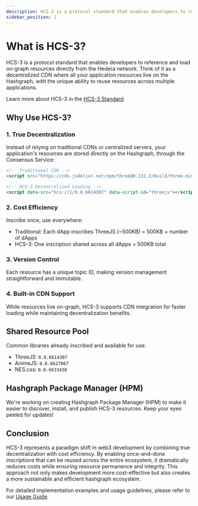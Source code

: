 ```yaml
---
description: HCS-3 is a protocol standard that enables developers to reference and load on-graph resources directly from the Hedera network.
sidebar_position: 1
---
```


# What is HCS-3?

HCS-3 is a protocol standard that enables developers to reference and load on-graph resources directly from the Hedera network. Think of it as a decentralized CDN where all your application resources live on the Hashgraph, with the unique ability to reuse resources across multiple applications.

Learn more about HCS-3 in the [HCS-3 Standard](/docs/standards/hcs-3).

## Why Use HCS-3?

### 1. True Decentralization

Instead of relying on traditional CDNs or centralized servers, your application's resources are stored directly on the Hashgraph, through the Consensus Service:

```html
<!-- Traditional CDN -->
<script src="https://cdn.jsdelivr.net/npm/three@0.132.2/build/three.min.js"></script>

<!-- HCS-3 Decentralized Loading -->
<script data-src="hcs://1/0.0.6614307" data-script-id="threejs"></script>
```

### 2. Cost Efficiency

Inscribe once, use everywhere:

- Traditional: Each dApp inscribes ThreeJS (~500KB) = 500KB × number of dApps
- HCS-3: One inscription shared across all dApps = 500KB total

### 3. Version Control

Each resource has a unique topic ID, making version management straightforward and immutable.

### 4. Built-in CDN Support

While resources live on-graph, HCS-3 supports CDN integration for faster loading while maintaining decentralization benefits.

## Shared Resource Pool

Common libraries already inscribed and available for use:

- ThreeJS: `0.0.6614307`
- AnimeJS: `0.0.6627067`
- NES.css: `0.0.6633438`

## Hashgraph Package Manager (HPM)

We're working on creating Hashgraph Package Manager (HPM) to make it easier to discover, install, and publish HCS-3 resources. Keep your eyes peeled for updates!

## Conclusion

HCS-3 represents a paradigm shift in web3 development by combining true decentralization with cost efficiency. By enabling once-and-done inscriptions that can be reused across the entire ecosystem, it dramatically reduces costs while ensuring resource permanence and integrity. This approach not only makes development more cost-effective but also creates a more sustainable and efficient hashgraph ecosystem.

For detailed implementation examples and usage guidelines, please refer to our [Usage Guide](usage.md).
